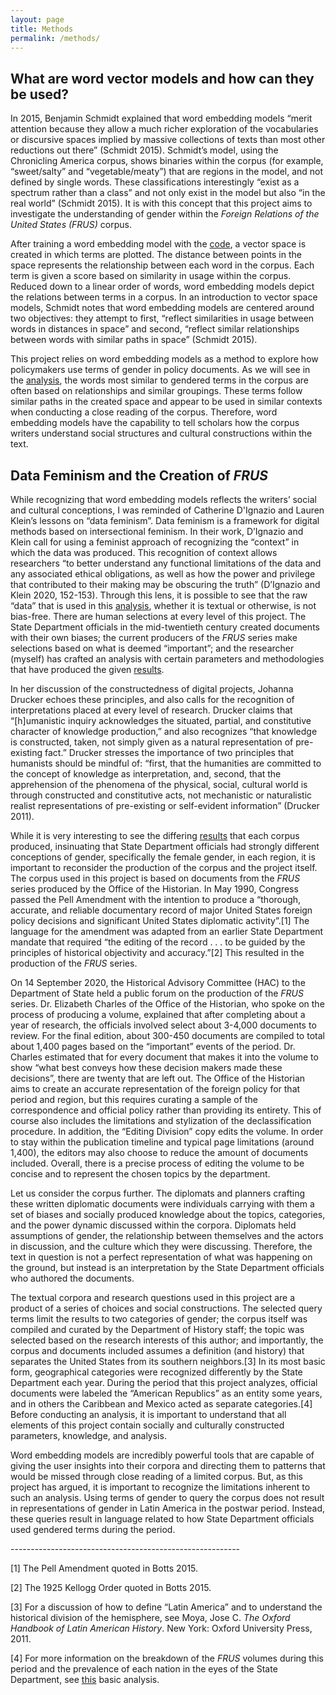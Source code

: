 ```yaml
---
layout: page
title: Methods
permalink: /methods/
---
```


## What are word vector models and how can they be used?

<p>In 2015, Benjamin Schmidt explained that word embedding models “merit attention because they allow a much richer exploration of the vocabularies or discursive spaces implied by massive collections of texts than most other reductions out there” (Schmidt 2015). Schmidt’s model, using the Chronicling America corpus, shows binaries within the corpus (for example, “sweet/salty” and “vegetable/meaty”) that are regions in the model, and not defined by single words. These classifications interestingly “exist as a spectrum rather than a class” and not only exist in the model but also “in the real world” (Schmidt 2015). It is with this concept that this project aims to investigate the understanding of gender within the <i>Foreign Relations of the United States (FRUS)</i> corpus.</p>

<p>After training a word embedding model with the <a href ="https://ccloutier312.github.io/code">code</a>, a vector space is created in which terms are plotted. The distance between points in the space represents the relationship between each word in the corpus. Each term is given a score based on similarity in usage within the corpus. Reduced down to a linear order of words, word embedding models depict the relations between terms in a corpus. In an introduction to vector space models, Schmidt notes that word embedding models are centered around two objectives: they attempt to first, “reflect similarities in usage between words in distances in space” and second, “reflect similar relationships between words with similar paths in space” (Schmidt 2015).</p>

<p>This project relies on word embedding models as a method to explore how policymakers use terms of gender in policy documents. As we will see in the <a href="https://ccloutier312.github.io/analysis">analysis</a>, the words most similar to gendered terms in the corpus are often based on relationships and similar groupings. These terms follow similar paths in the created space and appear to be used in similar contexts when conducting a close reading of the corpus. Therefore, word embedding models have the capability to tell scholars how the corpus writers understand social structures and cultural constructions within the text.</p>

## Data Feminism and the Creation of <i>FRUS</i>

<p>While recognizing that word embedding models reflects the writers’ social and cultural conceptions, I was reminded of Catherine D'Ignazio and Lauren Klein’s lessons on “data feminism”. Data feminism is a framework for digital methods based on intersectional feminism. In their work, D’Ignazio and Klein call for using a feminist approach of recognizing the “context” in which the data was produced. This recognition of context allows researchers “to better understand any functional limitations of the data and any associated ethical obligations, as well as how the power and privilege that contributed to their making may be obscuring the truth” (D’Ignazio and Klein 2020, 152-153). Through this lens, it is possible to see that the raw “data” that is used in this <a href="https://ccloutier312.github.io/analysis">analysis</a>, whether it is textual or otherwise, is not bias-free. There are human selections at every level of this project. The State Department officials in the mid-twentieth century created documents with their own biases; the current producers of the <i>FRUS</i> series make selections based on what is deemed “important”; and the researcher (myself) has crafted an analysis with certain parameters and methodologies that have produced the given <a href="https://ccloutier312.github.io/analysis">results</a>.</p>

<p>In her discussion of the constructedness of digital projects, Johanna Drucker echoes these principles, and also calls for the recognition of interpretations placed at every level of research. Drucker claims that “[h]umanistic inquiry acknowledges the situated, partial, and constitutive character of knowledge production,” and also recognizes “that knowledge is constructed, taken, not simply given as a natural representation of pre-existing fact.” Drucker stresses the importance of two principles that humanists should be mindful of: “first, that the humanities are committed to the concept of knowledge as interpretation, and, second, that the apprehension of the phenomena of the physical, social, cultural world is through constructed and constitutive acts, not mechanistic or naturalistic realist representations of pre-existing or self-evident information” (Drucker 2011).</p>

<p>While it is very interesting to see the differing <a href="https://ccloutier312.github.io/analysis">results</a> that each corpus produced, insinuating that State Department officials had strongly different conceptions of gender, specifically the female gender, in each region, it is important to reconsider the production of the corpus and the project itself. The corpus used in this project is based on documents from the <i>FRUS</i> series produced by the Office of the Historian. In May 1990, Congress passed the Pell Amendment with the intention to produce a “thorough, accurate, and reliable documentary record of major United States foreign policy decisions and significant United States diplomatic activity”.[1] The language for the amendment was adapted from an earlier State Department mandate that required “the editing of the record . . . to be guided by the principles of historical objectivity and accuracy.”[2] This resulted in the production of the <i>FRUS</i> series.</p>

<p>On 14 September 2020, the Historical Advisory Committee (HAC) to the Department of State held a public forum on the production of the <i>FRUS</i> series. Dr. Elizabeth Charles of the Office of the Historian, who spoke on the process of producing a volume, explained that after completing about a year of research, the officials involved select about 3-4,000 documents to review. For the final edition, about 300-450 documents are compiled to total about 1,400 pages based on the “important” events of the period. Dr. Charles estimated that for every document that makes it into the volume to show “what best conveys how these decision makers made these decisions”, there are twenty that are left out. The Office of the Historian aims to create an accurate representation of the foreign policy for that period and region, but this requires curating a sample of the correspondence and official policy rather than providing its entirety. This of course also includes the limitations and stylization of the declassification procedure. In addition, the “Editing Division” copy edits the volume. In order to stay within the publication timeline and typical page limitations (around 1,400), the editors may also choose to reduce the amount of documents included. Overall, there is a precise process of editing the volume to be concise and to represent the chosen topics by the department.</p>

<p>Let us consider the corpus further. The diplomats and planners crafting these written diplomatic documents were individuals carrying with them a set of biases and socially produced knowledge about the topics, categories, and the power dynamic discussed within the corpora. Diplomats held assumptions of gender, the relationship between themselves and the actors in discussion, and the culture which they were discussing. Therefore, the text in question is not a perfect representation of what was happening on the ground, but instead is an interpretation by the State Department officials who authored the documents.</p>

<p>The textual corpora and research questions used in this project are a product of a series of choices and social constructions. The selected query terms limit the results to two categories of gender; the corpus itself was compiled and curated by the Department of History staff; the topic was selected based on the research interests of this author; and importantly, the corpus and documents included assumes a definition (and history) that separates the United States from its southern neighbors.[3] In its most basic form, geographical categories were recognized differently by the State Department each year. During the period that this project analyzes, official documents were labeled the “American Republics” as an entity some years, and in others the Caribbean and Mexico acted as separate categories.[4] Before conducting an analysis, it is important to understand that all elements of this project contain socially and culturally constructed parameters, knowledge, and analysis.</p>

<p>Word embedding models are incredibly powerful tools that are capable of giving the user insights into their corpora and directing them to patterns that would be missed through close reading of a limited corpus. But, as this project has argued, it is important to recognize the limitations inherent to such an analysis. Using terms of gender to query the corpus does not result in representations of gender in Latin America in the postwar period. Instead, these queries result in language related to how State Department officials used gendered terms during the period.</p>
<p> ---------------------------------------------------------</p>
<p>[1] The Pell Amendment quoted in Botts 2015.</p>
<p>[2] The 1925 Kellogg Order quoted in Botts 2015.</p>
<p>[3] For a discussion of how to define “Latin America” and to understand the historical division of the hemisphere, see Moya, Jose C. <i>The Oxford Handbook of Latin American History</i>. New York: Oxford University Press, 2011.</p>
<p>[4] For more information on the breakdown of the <i>FRUS</i> volumes during this period and the prevalence of each nation in the eyes of the State Department, see <a href="http://ccloutier.com/mapping-policy/">this</a> basic analysis.</p>

